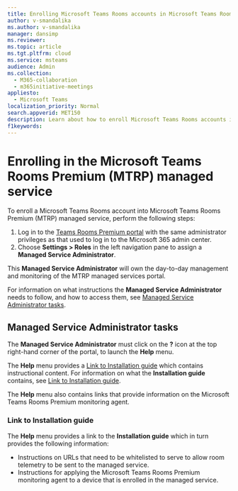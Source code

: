 ```yaml
---
title: Enrolling Microsoft Teams Rooms accounts in Microsoft Teams Rooms Premium managed service
author: v-smandalika
ms.author: v-smandalika
manager: dansimp
ms.reviewer:  
ms.topic: article
ms.tgt.pltfrm: cloud
ms.service: msteams
audience: Admin
ms.collection: 
  - M365-collaboration
  - m365initiative-meetings
appliesto: 
  - Microsoft Teams
localization_priority: Normal
search.appverid: MET150
description: Learn about how to enroll Microsoft Teams Rooms accounts in Microsoft Teams Rooms Premium managed service.
f1keywords: 
---
```


# Enrolling in the Microsoft Teams Rooms Premium (MTRP) managed service

To enroll a Microsoft Teams Rooms account into Microsoft Teams Rooms Premium (MTRP) managed service, perform the following steps:

1. Log in to the [Teams Rooms Premium portal](https://portal.rooms.microsoft.com/) with the same administrator privileges as that used to log in to the Microsoft 365 admin center.
1. Choose **Settings > Roles** in the left navigation pane to assign a **Managed Service Administrator**.  

This **Managed Service Administrator** will own the day-to-day management and monitoring of the MTRP managed services portal.

For information on what instructions the **Managed Service Administrator** needs to follow, and how to access them, see [Managed Service Administrator tasks](#managed-service-administrator-tasks).

## Managed Service Administrator tasks

The **Managed Service Administrator** must click on the **?** icon at the top right-hand corner of the portal, to launch the **Help** menu.

The **Help** menu provides a [Link to Installation guide](#link-to-installation-guide) which contains instructional content. For information on what the **Installation guide** contains, see [Link to Installation guide](#link-to-installation-guide).

The **Help** menu also contains links that provide information on the Microsoft Teams Rooms Premium monitoring agent.

### Link to Installation guide

The **Help** menu provides a link to the **Installation guide** which in turn provides the following information:

- Instructions on URLs that need to be whitelisted to serve to allow room telemetry to be sent to the managed service.
- Instructions for applying the Microsoft Teams Rooms Premium monitoring agent to a device that is enrolled in the managed service.

